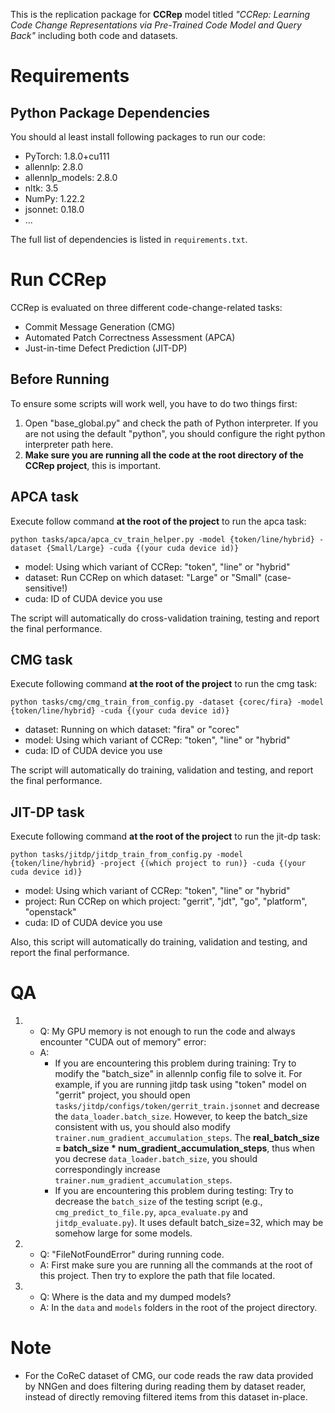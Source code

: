 
This is the replication package for **CCRep** model titled *"CCRep: Learning Code Change Representations via Pre-Trained Code Model and Query Back"* including both code and datasets. 


# Requirements

## Python Package Dependencies
You should al least install following packages to run our code:
- PyTorch: 1.8.0+cu111
- allennlp: 2.8.0
- allennlp_models: 2.8.0
- nltk: 3.5
- NumPy: 1.22.2
- jsonnet: 0.18.0
- ...

The full list of dependencies is listed in `requirements.txt`.


# Run CCRep
CCRep is evaluated on three different code-change-related tasks:
- Commit Message Generation (CMG)
- Automated Patch Correctness Assessment (APCA)
- Just-in-time Defect Prediction (JIT-DP)


## Before Running
To ensure some scripts will work well, you have to do two things first:
1. Open "base_global.py" and check the path of Python interpreter. If you are not using the default "python", you should configure the right python interpreter path here.
2. **Make sure you are running all the code at the root directory of the CCRep project**, this is important. 


## APCA task
Execute follow command **at the root of the project** to run the apca task:
```shell
python tasks/apca/apca_cv_train_helper.py -model {token/line/hybrid} -dataset {Small/Large} -cuda {(your cuda device id)}
```
- model: Using which variant of CCRep: "token", "line" or "hybrid"
- dataset: Run CCRep on which dataset: "Large" or "Small" (case-sensitive!)
- cuda: ID of CUDA device you use

The script will automatically do cross-validation training, testing and report the final performance.


## CMG task
Execute following command **at the root of the project** to run the cmg task:
```shell
python tasks/cmg/cmg_train_from_config.py -dataset {corec/fira} -model {token/line/hybrid} -cuda {(your cuda device id)}
```
- dataset: Running on which dataset: "fira" or "corec"
- model: Using which variant of CCRep: "token", "line" or "hybrid"
- cuda: ID of CUDA device you use

The script will automatically do training, validation and testing, and report the final performance. 


## JIT-DP task
Execute following command **at the root of the project** to run the jit-dp task:
```shell
python tasks/jitdp/jitdp_train_from_config.py -model {token/line/hybrid} -project {(which project to run)} -cuda {(your cuda device id)}
```
- model: Using which variant of CCRep: "token", "line" or "hybrid"
- project: Run CCRep on which project: "gerrit", "jdt", "go", "platform", "openstack"
- cuda: ID of CUDA device you use

Also, this script will automatically do training, validation and testing, and report the final performance.


# QA
1. - Q: My GPU memory is not enough to run the code and always encounter "CUDA out of memory" error:
   - A: 
     - If you are encountering this problem during training: Try to modify the "batch_size" in allennlp config file to solve it. 
     For example, if you are running jitdp task using "token" model on "gerrit" project, you should open 
     `tasks/jitdp/configs/token/gerrit_train.jsonnet` and decrease the `data_loader.batch_size`. 
     However, to keep the batch_size consistent with us, you should also modify `trainer.num_gradient_accumulation_steps`. The **real_batch_size = batch_size * num_gradient_accumulation_steps**, thus when you decrese `data_loader.batch_size`, 
     you should correspondingly increase `trainer.num_gradient_accumulation_steps`.
     - If you are encountering this problem during testing: Try to decrease the `batch_size` of the testing script (e.g., `cmg_predict_to_file.py`, `apca_evaluate.py` and `jitdp_evaluate.py`). 
       It uses default batch_size=32, which may be somehow large for some models.   

2. - Q: "FileNotFoundError" during running code.
   - A: First make sure you are running all the commands at the root of this project. Then try to explore the path that file located.
   
3. - Q:  Where is the data and my dumped models? 
   - A: In the `data` and `models` folders in the root of the project directory.


# Note
- For the CoReC dataset of CMG, our code reads the raw data provided by NNGen and does filtering during reading them by dataset reader, instead of directly removing filtered items from this dataset in-place.